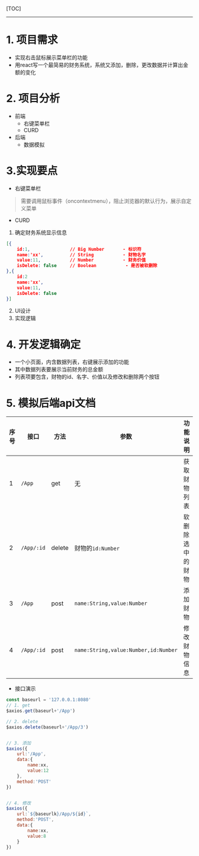 [TOC]



---

# 1. 项目需求

* 实现右击鼠标展示菜单栏的功能
* 用react写一个最简易的财务系统，系统又添加，删除，更改数据并计算出金额的变化

# 2. 项目分析

* 前端
  - 右键菜单栏
  - CURD
* 后端
  - 数据模拟

# 3.实现要点

* 右键菜单栏

> 需要调用鼠标事件（oncontextmenu），阻止浏览器的默认行为，展示自定义菜单

* CURD

1. 确定财务系统显示信息

```json
[{
    id:1,				// Big Number 		- 标识符
    name:'xx',			// String			- 财物名字
    value:11,			// Number			- 财务价值
    isDelete: false		// Boolean			 - 是否被软删除
},{
    id:2
    name:'xx',			
    value:11,			
    isDelete: false	
}]
```

2. UI设计
3. 实现逻辑



# 4. 开发逻辑确定

* 一个小页面，内含数据列表，右键展示添加的功能
* 其中数据列表要展示当前财务的总金额
* 列表项要包含，财物的id、名字、价值以及修改和删除两个按钮





# 5. 模拟后端api文档

| 序号 | 接口       | 方法   | 参数                                 | 功能说明         |
| ---- | ---------- | ------ | ------------------------------------ | ---------------- |
| 1    | `/App`     | get    | 无                                   | 获取财物列表     |
| 2    | `/App/:id` | delete | 财物的`id:Number`                    | 软删除选中的财物 |
| 3    | `/App`     | post   | `name:String,value:Number`           | 添加财物         |
| 4    | `/App/:id` | post   | `name:String,value:Number,id:Number` | 修改财物信息     |

* 接口演示

```js
const baseurl = '127.0.0.1:8080'
// 1. get
$axios.get(baseurl+'/App')

// 2. delete
$axios.delete(baseurl+'/App/3')


// 3. 添加
$axios({
    url:'/App',
    data:{
        name:xx,
        value:12
    },
    method:'POST'
})


// 4. 修改
$axios({
    url:`${baseurlk}/App/${id}`,
    method:'POST',
    data:{
        name:xx,
        value:8
    }
})

```









